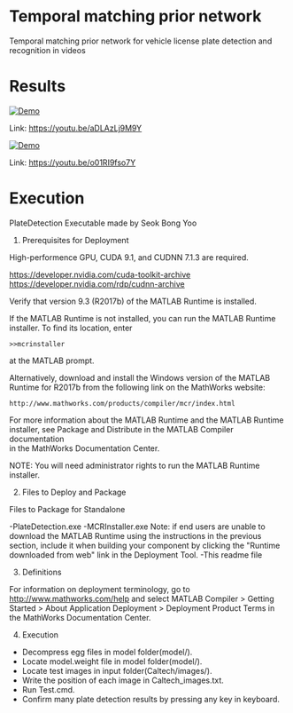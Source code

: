 # Temporal matching prior network
Temporal matching prior network for vehicle license plate detection and recognition in videos

# Results
[![Demo](https://img.youtube.com/vi/aDLAzLj9M9Y/0.jpg)](https://youtu.be/aDLAzLj9M9Y)

Link: https://youtu.be/aDLAzLj9M9Y

[![Demo](https://img.youtube.com/vi/o01RI9fso7Y/0.jpg)](https://youtu.be/o01RI9fso7Y)

Link: https://youtu.be/o01RI9fso7Y

# Execution
PlateDetection Executable made by Seok Bong Yoo

1. Prerequisites for Deployment 

High-performence GPU, CUDA 9.1, and CUDNN 7.1.3 are required.

https://developer.nvidia.com/cuda-toolkit-archive 
https://developer.nvidia.com/rdp/cudnn-archive

Verify that version 9.3 (R2017b) of the MATLAB Runtime is installed.   

If the MATLAB Runtime is not installed, you can run the MATLAB Runtime installer.
To find its location, enter
  
    >>mcrinstaller
      
at the MATLAB prompt.

Alternatively, download and install the Windows version of the MATLAB Runtime for R2017b 
from the following link on the MathWorks website:

    http://www.mathworks.com/products/compiler/mcr/index.html
   
For more information about the MATLAB Runtime and the MATLAB Runtime installer, see 
Package and Distribute in the MATLAB Compiler documentation  
in the MathWorks Documentation Center.    

NOTE: You will need administrator rights to run the MATLAB Runtime installer. 


2. Files to Deploy and Package

Files to Package for Standalone 

-PlateDetection.exe
-MCRInstaller.exe 
    Note: if end users are unable to download the MATLAB Runtime using the
    instructions in the previous section, include it when building your 
    component by clicking the "Runtime downloaded from web" link in the
    Deployment Tool.
-This readme file 

3. Definitions

For information on deployment terminology, go to
http://www.mathworks.com/help and select MATLAB Compiler >
Getting Started > About Application Deployment >
Deployment Product Terms in the MathWorks Documentation
Center.

4. Execution

- Decompress egg files in model folder(model/).
- Locate model.weight file in model folder(model/).
- Locate test images in input folder(Caltech/images/).
- Write the position of each image in Caltech_images.txt.
- Run Test.cmd.
- Confirm many plate detection results by pressing any key in keyboard.


